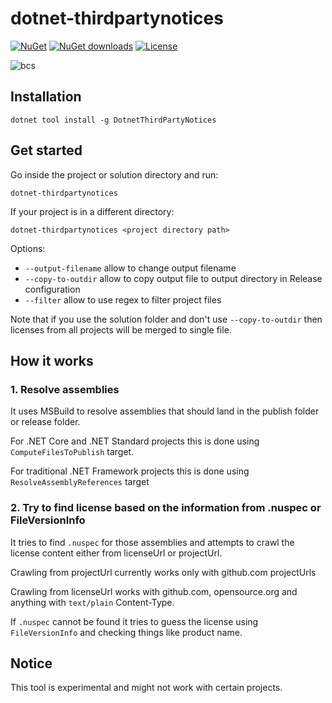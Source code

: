 # dotnet-thirdpartynotices

[![NuGet](https://img.shields.io/nuget/v/DotnetThirdPartyNotices.svg)](https://www.nuget.org/packages/DotnetThirdPartyNotices/)
[![NuGet downloads](https://img.shields.io/nuget/dt/DotnetThirdPartyNotices.svg)](https://www.nuget.org/packages/DotnetThirdPartyNotices/)
[![License](https://img.shields.io/badge/license-MIT-green.svg)](https://github.com/bugproof/DotnetThirdPartyNotices/blob/master/LICENSE)

![bcs](https://i.giphy.com/media/giFr1HNq8p5gOQ3nCv/200.gif)

## Installation

```
dotnet tool install -g DotnetThirdPartyNotices
```

## Get started

Go inside the project or solution directory and run:

```
dotnet-thirdpartynotices
```

If your project is in a different directory:

```
dotnet-thirdpartynotices <project directory path>
```

Options:

- `--output-filename` allow to change output filename
- `--copy-to-outdir` allow to copy output file to output directory in Release configuration
- `--filter` allow to use regex to filter project files

Note that if you use the solution folder and don't use `--copy-to-outdir` then licenses from all projects will be merged to single file.

## How it works

### 1. Resolve assemblies

It uses MSBuild to resolve assemblies that should land in the publish folder or release folder. 

For .NET Core and .NET Standard projects this is done using `ComputeFilesToPublish` target. 

For traditional .NET Framework projects this is done using `ResolveAssemblyReferences` target

### 2. Try to find license based on the information from .nuspec or FileVersionInfo

It tries to find `.nuspec` for those assemblies and attempts to crawl the license content either from licenseUrl or projectUrl. 

Crawling from projectUrl currently works only with github.com projectUrls

Crawling from licenseUrl works with github.com, opensource.org and anything with `text/plain` Content-Type.

If `.nuspec` cannot be found it tries to guess the license using `FileVersionInfo` and checking things like product name.

## Notice

This tool is experimental and might not work with certain projects.
